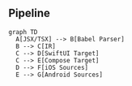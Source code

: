 ## Pipeline

```mermaid
graph TD
  A[JSX/TSX] --> B[Babel Parser]
  B --> C[IR]
  C --> D[SwiftUI Target]
  C --> E[Compose Target]
  D --> F[iOS Sources]
  E --> G[Android Sources]
```






